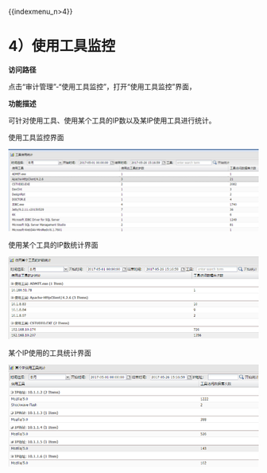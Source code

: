 {{indexmenu_n>4}}

# 4）使用工具监控

**访问路径**

点击“审计管理”-“使用工具监控”，打开“使用工具监控”界面，

**功能描述**

可针对使用工具、使用某个工具的IP数以及某IP使用工具进行统计。

使用工具监控界面

![](/images/operation/audit/aud/aud-6.png)

使用某个工具的IP数统计界面

![](/images/operation/audit/aud/aud-9.png)

某个IP使用的工具统计界面

![](/images/operation/audit/aud/aud-7.png)

